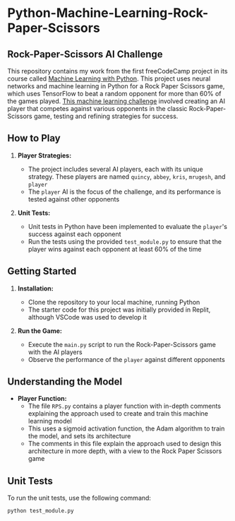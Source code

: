 # Python-Machine-Learning-Rock-Paper-Scissors
## Rock-Paper-Scissors AI Challenge

This repository contains my work from the first freeCodeCamp project in its course called [Machine Learning with Python](https://www.freecodecamp.org/learn/machine-learning-with-python/). This project uses neural networks and machine learning in Python for a Rock Paper Scissors game, which uses TensorFlow to beat a random opponent for more than 60% of the games played. [This machine learning challenge](https://www.freecodecamp.org/learn/machine-learning-with-python/machine-learning-with-python-projects/rock-paper-scissors) involved creating an AI player that competes against various opponents in the classic Rock-Paper-Scissors game, testing and refining strategies for success. 

## How to Play

1. **Player Strategies:**
   - The project includes several AI players, each with its unique strategy. These players are named `quincy`, `abbey`, `kris`, `mrugesh`, and `player`
   - The `player` AI is the focus of the challenge, and its performance is tested against other opponents

2. **Unit Tests:**
   - Unit tests in Python have been implemented to evaluate the `player`'s success against each opponent
   - Run the tests using the provided `test_module.py` to ensure that the player wins against each opponent at least 60% of the time

## Getting Started

1. **Installation:**
   - Clone the repository to your local machine, running Python
   - The starter code for this project was initially provided in Replit, although VSCode was used to develop it

2. **Run the Game:**
   - Execute the `main.py` script to run the Rock-Paper-Scissors game with the AI players
   - Observe the performance of the `player` against different opponents

## Understanding the Model

- **Player Function:**
  - The file `RPS.py` contains a player function with in-depth comments explaining the approach used to create and train this machine learning model
  - This uses a sigmoid activation function, the Adam algorithm to train the model, and sets its architecture
  - The comments in this file explain the approach used to design this architecture in more depth, with a view to the Rock Paper Scissors game

## Unit Tests

To run the unit tests, use the following command:

```bash
python test_module.py
